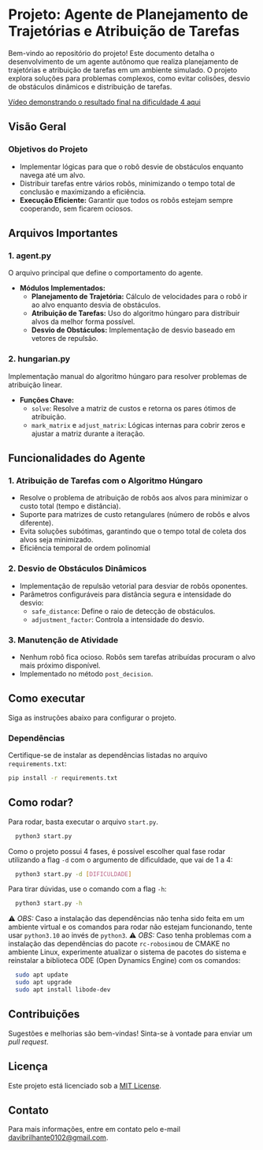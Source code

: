 # Projeto: Agente de Planejamento de Trajetórias e Atribuição de Tarefas

Bem-vindo ao repositório do projeto! Este documento detalha o desenvolvimento de um agente autônomo que realiza planejamento de trajetórias e atribuição de tarefas em um ambiente simulado. O projeto explora soluções para problemas complexos, como evitar colisões, desvio de obstáculos dinâmicos e distribuição de tarefas.

[Vídeo demonstrando o resultado final na dificuldade 4 aqui](https://drive.google.com/file/d/1aunDU92X5QLj2dbQduBKITqoFlZtEMHE/view?usp=sharing)

## **Visão Geral**

### Objetivos do Projeto

- Implementar lógicas para que o robô desvie de obstáculos enquanto navega até um alvo.
- Distribuir tarefas entre vários robôs, minimizando o tempo total de conclusão e maximizando a eficiência.
- **Execução Eficiente:** Garantir que todos os robôs estejam sempre cooperando, sem ficarem ociosos.

## **Arquivos Importantes**

### 1. **agent.py**

O arquivo principal que define o comportamento do agente.

- **Módulos Implementados:**
  - **Planejamento de Trajetória:** Cálculo de velocidades para o robô ir ao alvo enquanto desvia de obstáculos.
  - **Atribuição de Tarefas:** Uso do algoritmo húngaro para distribuir alvos da melhor forma possível.
  - **Desvio de Obstáculos:** Implementação de desvio baseado em vetores de repulsão.

### 2. **hungarian.py**

Implementação manual do algoritmo húngaro para resolver problemas de atribuição linear.

- **Funções Chave:**
  - `solve`: Resolve a matriz de custos e retorna os pares ótimos de atribuição.
  - `mark_matrix` e `adjust_matrix`: Lógicas internas para cobrir zeros e ajustar a matriz durante a iteração.

## **Funcionalidades do Agente**

### 1. **Atribuição de Tarefas com o Algoritmo Húngaro**

- Resolve o problema de atribuição de robôs aos alvos para minimizar o custo total (tempo e distância).
- Suporte para matrizes de custo retangulares (número de robôs e alvos diferente).
- Evita soluções subótimas, garantindo que o tempo total de coleta dos alvos seja minimizado.
- Eficiência temporal de ordem polinomial

### 2. **Desvio de Obstáculos Dinâmicos**

- Implementação de repulsão vetorial para desviar de robôs oponentes.
- Parâmetros configuráveis para distância segura e intensidade do desvio:
  - `safe_distance`: Define o raio de detecção de obstáculos.
  - `adjustment_factor`: Controla a intensidade do desvio.

### 3. **Manutenção de Atividade**

- Nenhum robô fica ocioso. Robôs sem tarefas atribuídas procuram o alvo mais próximo disponível.
- Implementado no método `post_decision`.

## **Como executar**

Siga as instruções abaixo para configurar o projeto.

### **Dependências**

Certifique-se de instalar as dependências listadas no arquivo `requirements.txt`:

```bash
pip install -r requirements.txt
```

## Como rodar?

Para rodar, basta executar o arquivo `start.py`.
```bash
  python3 start.py
```

Como o projeto possui 4 fases, é possível escolher qual fase rodar utilizando a flag `-d` com o argumento de dificuldade, que vai de 1 a 4:

```bash
  python3 start.py -d [DIFICULDADE]
```

Para tirar dúvidas, use o comando com a flag `-h`:

```bash
  python3 start.py -h
```

⚠️ *OBS:* Caso a instalação das dependências não tenha sido feita em um ambiente virtual e os comandos para rodar não estejam funcionando, tente usar `python3.10` ao invés de `python3`. 
⚠️ *OBS:* Caso tenha problemas com a instalação das dependências do pacote `rc-robosim`ou de CMAKE no ambiente Linux, experimente atualizar o sistema de pacotes do sistema e reinstalar a biblioteca ODE (Open Dynamics Engine) com os comandos: 
```bash
  sudo apt update
  sudo apt upgrade
  sudo apt install libode-dev
```

## **Contribuições**

Sugestões e melhorias são bem-vindas! Sinta-se à vontade para enviar um *pull request*.

## **Licença**

Este projeto está licenciado sob a [MIT License](LICENSE).

## **Contato**

Para mais informações, entre em contato pelo e-mail [davibrilhante0102@gmail.com](mailto\:davibrilhante0102@gmail.com).

